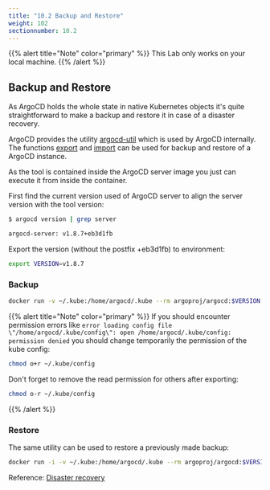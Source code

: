 ```yaml
---
title: "10.2 Backup and Restore"
weight: 102
sectionnumber: 10.2
---
```


{{% alert title="Note" color="primary" %}}
This Lab only works on your local machine.
{{% /alert %}}


## Backup and Restore

As ArgoCD holds the whole state in native Kubernetes objects it's quite straightforward to make a backup and restore it in case of a disaster recovery.

ArgoCD provides the utility [argocd-util](https://argoproj.github.io/argo-cd/operator-manual/server-commands/argocd-util) which is used by ArgoCD internally. The functions [export](https://argoproj.github.io/argo-cd/operator-manual/server-commands/argocd-util_export) and [import](https://argoproj.github.io/argo-cd/operator-manual/server-commands/argocd-util_import) can be used for backup and restore of a ArgoCD instance.

As the tool is contained inside the ArgoCD server image you just can execute it from inside the container.

First find the current version used of ArgoCD server to align the server version with the tool version:

```bash
$ argocd version | grep server

argocd-server: v1.8.7+eb3d1fb
```

Export the version (without the postfix +eb3d1fb) to environment:

```bash
export VERSION=v1.8.7
```


### Backup

```bash
docker run -v ~/.kube:/home/argocd/.kube --rm argoproj/argocd:$VERSION argocd-util export --namespace={{% param argoInfraNamespace %}} > argocd-backup.yaml
```

{{% alert title="Note" color="primary" %}}
If you should encounter permission errors like `error loading config file \"/home/argocd/.kube/config\": open /home/argocd/.kube/config: permission denied` you should change temporarily the permission of the kube config:

```bash
chmod o+r ~/.kube/config
```

Don't forget to remove the read permission for others after exporting:
```bash
chmod o-r ~/.kube/config
```
{{% /alert %}}


### Restore

The same utility can be used to restore a previously made backup:

```bash
docker run -i -v ~/.kube:/home/argocd/.kube --rm argoproj/argocd:$VERSION argocd-util import --namespace=<destination-namespace> - < argocd-backup.yaml
```

Reference: [Disaster recovery](https://argoproj.github.io/argo-cd/operator-manual/disaster_recovery/)
